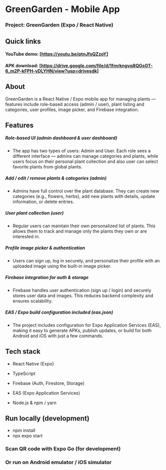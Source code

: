 # GreenGarden - Mobile App

### Project: GreenGarden (Expo / React Native)


## Quick links

   #### YouTube demo: [https://youtu.be/ptnJfsQZzoY]

   #### APK download: [https://drive.google.com/file/d/1fmrkngvq8QGsGT-6_m2P-kFPH-vDLYHN/view?usp=drivesdk]


## About

GreenGarden is a React Native / Expo mobile app for managing plants — features include role-based access (admin / user), plant listing and categories, user profiles, image picker, and Firebase integration.

## Features

   ##### Role-based UI (admin dashboard & user dashboard)
   - The app has two types of users: Admin and User. Each role sees a different interface — admins can manage categories and plants, while users focus on their personal plant collection and also user can select favorite plants from global plants.

   ##### Add / edit / remove plants & categories (admin)
   - Admins have full control over the plant database. They can create new categories (e.g., flowers, herbs), add new plants with details, update information, or delete entries.

   ##### User plant collection (user)
   - Regular users can maintain their own personalized list of plants. This allows them to track and manage only the plants they own or are interested in.

   ##### Profile image picker & authentication
   - Users can sign up, log in securely, and personalize their profile with an uploaded image using the built-in image picker.

   ##### Firebase integration for auth & storage
   - Firebase handles user authentication (sign up / login) and securely stores user data and images. This reduces backend complexity and ensures scalability.

   ##### EAS / Expo build configuration included (eas.json)
   - The project includes configuration for Expo Application Services (EAS), making it easy to generate APKs, publish updates, or build for both Android and iOS with just a few commands.


## Tech stack

   - React Native (Expo)

   - TypeScript

   - Firebase (Auth, Firestore, Storage)

   - EAS (Expo Application Services)

   - Node.js & npm / yarn


## Run locally (development)
   * npm install
   * npx expo start


### Scan QR code with Expo Go (for development)

### Or run on Android emulator / iOS simulator